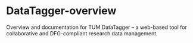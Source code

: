 # DataTagger-overview
Overview and documentation for TUM DataTagger – a web-based tool for collaborative and DFG-compliant research data management.
